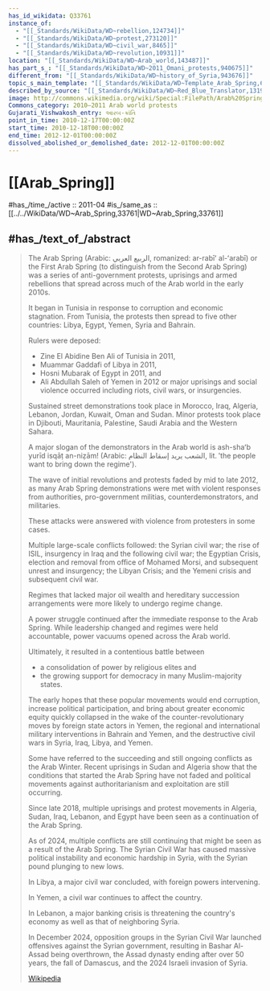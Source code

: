 ```yaml
---
has_id_wikidata: Q33761
instance_of:
  - "[[_Standards/WikiData/WD~rebellion,124734]]"
  - "[[_Standards/WikiData/WD~protest,273120]]"
  - "[[_Standards/WikiData/WD~civil_war,8465]]"
  - "[[_Standards/WikiData/WD~revolution,10931]]"
location: "[[_Standards/WikiData/WD~Arab_world,143487]]"
has_part_s_: "[[_Standards/WikiData/WD~2011_Omani_protests,940675]]"
different_from: "[[_Standards/WikiData/WD~history_of_Syria,943676]]"
topic_s_main_template: "[[_Standards/WikiData/WD~Template_Arab_Spring,6246349]]"
described_by_source: "[[_Standards/WikiData/WD~Red_Blue_Translator,131935072]]"
image: http://commons.wikimedia.org/wiki/Special:FilePath/Arab%20Spring%20and%20Regional%20Conflict%20Map.svg
Commons_category: 2010–2011 Arab world protests
Gujarati_Vishwakosh_entry: આરબ-ક્રાંતિ
point_in_time: 2010-12-17T00:00:00Z
start_time: 2010-12-18T00:00:00Z
end_time: 2012-12-01T00:00:00Z
dissolved_abolished_or_demolished_date: 2012-12-01T00:00:00Z
---
```


# [[Arab_Spring]] 

#has_/time_/active :: 2011-04 
#is_/same_as :: [[../../WikiData/WD~Arab_Spring,33761|WD~Arab_Spring,33761]] 

## #has_/text_of_/abstract  

> The Arab Spring (Arabic: الربيع العربي, romanized: ar-rabīʻ al-ʻarabī) or 
> the First Arab Spring (to distinguish from the Second Arab Spring) 
> was a series of anti-government protests, uprisings and armed rebellions 
> that spread across much of the Arab world in the early 2010s. 
> 
> It began in Tunisia in response to corruption and economic stagnation. 
> From Tunisia, the protests then spread to five other countries: 
> Libya, Egypt, Yemen, Syria and Bahrain. 
> 
> Rulers were deposed: 
> - Zine El Abidine Ben Ali of Tunisia in 2011, 
> - Muammar Gaddafi of Libya in 2011, 
> - Hosni Mubarak of Egypt in 2011, and 
> - Ali Abdullah Saleh of Yemen in 2012 
> or major uprisings and social violence occurred including riots, civil wars, or insurgencies. 
> 
> Sustained street demonstrations took place 
> in Morocco, Iraq, Algeria, Lebanon, Jordan, Kuwait, Oman and Sudan. 
> Minor protests took place in Djibouti, Mauritania, Palestine, Saudi Arabia and the Western Sahara. 
> 
> A major slogan of the demonstrators in the Arab world is ash-shaʻb yurīd isqāṭ an-niẓām! 
> (Arabic: الشعب يريد إسقاط النظام, lit. 'the people want to bring down the regime').
>
> The wave of initial revolutions and protests faded by mid to late 2012, 
> as many Arab Spring demonstrations were met with violent responses from authorities, 
> pro-government militias, counterdemonstrators, and militaries. 
> 
> These attacks were answered with violence from protesters in some cases. 
> 
> Multiple large-scale conflicts followed: the Syrian civil war; the rise of ISIL, 
> insurgency in Iraq and the following civil war; 
> the Egyptian Crisis, election and removal from office of Mohamed Morsi, 
> and subsequent unrest and insurgency; 
> the Libyan Crisis; and the Yemeni crisis and subsequent civil war. 
> 
> Regimes that lacked major oil wealth and hereditary succession arrangements 
> were more likely to undergo regime change.
>
> A power struggle continued after the immediate response to the Arab Spring. 
> While leadership changed and regimes were held accountable, 
> power vacuums opened across the Arab world. 
> 
> Ultimately, it resulted in a contentious battle between 
> - a consolidation of power by religious elites and 
> - the growing support for democracy in many Muslim-majority states. 
> 
> The early hopes that these popular movements would end corruption, 
> increase political participation, and bring about greater economic equity 
> quickly collapsed in the wake of the counter-revolutionary moves by foreign state actors in Yemen, 
> the regional and international military interventions in Bahrain and Yemen, 
> and the destructive civil wars in Syria, Iraq, Libya, and Yemen.
>
> Some have referred to the succeeding and still ongoing conflicts as the Arab Winter. 
> Recent uprisings in Sudan and Algeria show 
> that the conditions that started the Arab Spring have not faded 
> and political movements against authoritarianism and exploitation are still occurring. 
> 
> Since late 2018, multiple uprisings and protest movements in Algeria, Sudan, Iraq, Lebanon, 
> and Egypt have been seen as a continuation of the Arab Spring.
>
> As of 2024, multiple conflicts are still continuing that might be seen as a result of the Arab Spring. 
> The Syrian Civil War has caused massive political instability and economic hardship in Syria, 
> with the Syrian pound plunging to new lows. 
> 
> In Libya, a major civil war concluded, with foreign powers intervening. 
> 
> In Yemen, a civil war continues to affect the country. 
> 
> In Lebanon, a major banking crisis is threatening the country's economy 
> as well as that of neighboring Syria. 
> 
> In December 2024, opposition groups in the Syrian Civil War 
> launched offensives against the Syrian government, resulting in Bashar Al-Assad being overthrown, 
> the Assad dynasty ending after over 50 years, the fall of Damascus, 
> and the 2024 Israeli invasion of Syria.
>
> [Wikipedia](https://en.wikipedia.org/wiki/Arab%20Spring)

